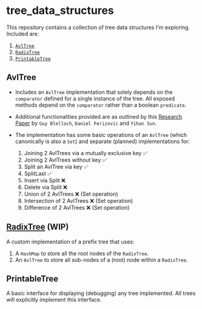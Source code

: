 # tree_data_structures

This repository contains a collection of tree data structures I'm exploring. Included are:

1. [`AvlTree`](./lib/src/avl_tree/avl_tree.dart)
2. [`RadixTree`](./lib/src/radix_tree.dart)
3. [`PrintableTree`](./lib/src/printable_tree.dart)

## AvlTree

- Includes an `AvlTree` implementation that solely depends on the `comparator`
defined for a single instance of the tree. All exposed methods depend on the
`comparator` rather than a boolean `predicate`.

- Additional functionalities provided are as outlined by this [Research Paper](https://arxiv.org/abs/1602.02120) by `Guy Blelloch`, `Daniel Ferizovic` and
`Yihan Sun`.

- The implementation has some basic operations of an `AvlTree` (which canonically is also a `Set`) and separate (planned) implementations for:
  1. Joining 2 AvlTrees via a mutually exclusive key ✅
  2. Joining 2 AvlTrees without key ✅
  3. Split an AvlTree via key ✅
  4. SplitLast ✅
  5. Insert via Split ❌
  6. Delete via Split ❌
  7. Union of 2 AvlTrees ❌ (Set operation)
  8. Intersection of 2 AvlTrees ❌ (Set operation)
  9. Difference of 2 AvlTrees ❌ (Set operation)

## [RadixTree](https://en.wikipedia.org/wiki/Radix_tree) (WIP)

A custom implementation of a prefix tree that uses:

1. A `HashMap` to store all the root nodes of the `RadixTree`.
2. An `AvlTree` to store all sub-nodes of a (root) node within a `RadixTree`.

## PrintableTree

A basic interface for displaying (debugging) any tree implemented. All trees
will explicitly implement this interface.
